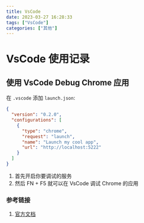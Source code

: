 ```yaml
---
title: VsCode
date: 2023-03-27 16:28:33
tags: ["VsCode"]
categories: ["其他"]
---
```


# VsCode 使用记录

## 使用 VsCode Debug  Chrome 应用

在 `.vscode` 添加 `launch.json`:

```json
{
  "version": "0.2.0",
  "configurations": [
    {
      "type": "chrome",
      "request": "launch",
      "name": "Launch my cool app",
      "url": "http://localhost:5222"
    }
  ]
}
```

1. 首先开启你要调试的服务
2. 然后 FN + F5 就可以在 VsCode 调试 Chrome  的应用

### 参考链接

1. [官方文档](https://code.visualstudio.com/docs/nodejs/browser-debugging)
